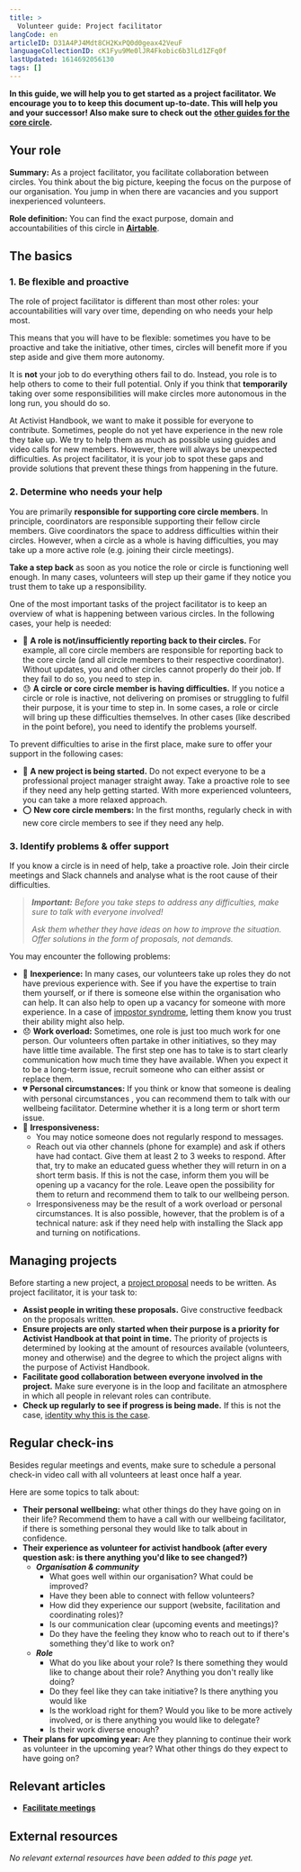 ```yaml
---
title: >
  Volunteer guide: Project facilitator
langCode: en
articleID: D31A4PJ4Mdt8CH2KxPQ0d0geax42VeuF
languageCollectionID: cK1Fyu9Me0lJR4Fkobic6b3lLd1ZFq0f
lastUpdated: 1614692056130
tags: []
---
```


**In this guide, we will help you to get started as a project facilitator. We encourage you to to keep this document up-to-date. This will help you and your successor! Also make sure to check out the** [**other guides for the core circle**](/support/core)**.**

## Your role

**Summary:** As a project facilitator, you facilitate collaboration between circles. You think about the big picture, keeping the focus on the purpose of our organisation. You jump in when there are vacancies and you support inexperienced volunteers.

**Role definition:** You can find the exact purpose, domain and accountabilities of this circle in [**Airtable**](https://airtable.com/shrgU5rF75woG9SHq/tbloV4g8loVisebVz/viwwMs1CKcvYURh2R/recKx1fPlHsMAnvwq).

## The basics

### 1\. Be flexible and proactive

The role of project facilitator is different than most other roles: your accountabilities will vary over time, depending on who needs your help most.

This means that you will have to be flexible: sometimes you have to be proactive and take the initiative, other times, circles will benefit more if you step aside and give them more autonomy.

It is **not** your job to do everything others fail to do. Instead, you role is to help others to come to their full potential. Only if you think that **temporarily** taking over some responsibilities will make circles more autonomous in the long run, you should do so.

At Activist Handbook, we want to make it possible for everyone to contribute. Sometimes, people do not yet have experience in the new role they take up. We try to help them as much as possible using guides and video calls for new members. However, there will always be unexpected difficulties. As project facilitator, it is your job to spot these gaps and provide solutions that prevent these things from happening in the future.

### 2\. Determine who needs your help

You are primarily **responsible for supporting core circle members**. In principle, coordinators are responsible supporting their fellow circle members. Give coordinators the space to address difficulties within their circles. However, when a circle as a whole is having difficulties, you may take up a more active role (e.g. joining their circle meetings).

**Take a step back** as soon as you notice the role or circle is functioning well enough. In many cases, volunteers will step up their game if they notice you trust them to take up a responsibility.

One of the most important tasks of the project facilitator is to keep an overview of what is happening between various circles. In the following cases, your help is needed:

-   💬 **A role is not/insufficiently reporting back to their circles.** For example, all core circle members are responsible for reporting back to the core circle (and all circle members to their respective coordinator). Without updates, you and other circles cannot properly do their job. If they fail to do so, you need to step in.
-   😓 **A circle or core circle member is having difficulties.** If you notice a circle or role is inactive, not delivering on promises or struggling to fulfil their purpose, it is your time to step in. In some cases, a role or circle will bring up these difficulties themselves. In other cases (like described in the point before), you need to identify the problems yourself.

To prevent difficulties to arise in the first place, make sure to offer your support in the following cases:

-   📁 **A new project is being started.** Do not expect everyone to be a professional project manager straight away. Take a proactive role to see if they need any help getting started. With more experienced volunteers, you can take a more relaxed approach.
-   ⭕ **New core circle members:** In the first months, regularly check in with new core circle members to see if they need any help.

### **3\. Identify problems & offer support**

If you know a circle is in need of help, take a proactive role. Join their circle meetings and Slack channels and analyse what is the root cause of their difficulties.

> _**Important:** Before you take steps to address any difficulties, make sure to talk with everyone involved!_
> 
> _Ask them whether they have ideas on how to improve the situation. Offer solutions in the form of proposals, not demands._

You may encounter the following problems:

-   🐣 **Inexperience:** In many cases, our volunteers take up roles they do not have previous experience with. See if you have the expertise to train them yourself, or if there is someone else within the organisation who can help. It can also help to open up a vacancy for someone with more experience. In a case of [impostor syndrome](https://en.wikipedia.org/wiki/Impostor_syndrome), letting them know you trust their ability might also help.
-   😞 **Work overload:** Sometimes, one role is just too much work for one person. Our volunteers often partake in other initiatives, so they may have little time available. The first step one has to take is to start clearly communication how much time they have available. When you expect it to be a long-term issue, recruit someone who can either assist or replace them.
-   💔 **Personal circumstances:** If you think or know that someone is dealing with personal circumstances , you can recommend them to talk with our wellbeing facilitator. Determine whether it is a long term or short term issue.
-   🔕 **Irresponsiveness:**
    -   You may notice someone does not regularly respond to messages.
    -   Reach out via other channels (phone for example) and ask if others have had contact. Give them at least 2 to 3 weeks to respond. After that, try to make an educated guess whether they will return in on a short term basis. If this is not the case, inform them you will be opening up a vacancy for the role. Leave open the possibility for them to return and recommend them to talk to our wellbeing person.
    -   Irresponsiveness may be the result of a work overload or personal circumstances. It is also possible, however, that the problem is of a technical nature: ask if they need help with installing the Slack app and turning on notifications.

## Managing projects

Before starting a new project, a [project proposal](https://docs.google.com/document/d/1WgSKA4rFz79SHBYy_HaiX-5Den3IH6-KFc9DE6ZCgnQ/edit?usp=sharing) needs to be written. As project facilitator, it is your task to:

-   **Assist people in writing these proposals.** Give constructive feedback on the proposals written.
-   **Ensure projects are only started when their purpose is a priority for Activist Handbook at that point in time.** The priority of projects is determined by looking at the amount of resources available (volunteers, money and otherwise) and the degree to which the project aligns with the purpose of Activist Handbook.
-   **Facilitate good collaboration between everyone involved in the project.** Make sure everyone is in the loop and facilitate an atmosphere in which all people in relevant roles can contribute.
-   **Check up regularly to see if progress is being made.** If this is not the case, [identity why this is the case](/support/core/project-facilitator/#h-3-identify-problems-offer-support).

## Regular check-ins

Besides regular meetings and events, make sure to schedule a personal check-in video call with all volunteers at least once half a year.

Here are some topics to talk about:

-   **Their personal wellbeing:** what other things do they have going on in their life? Recommend them to have a call with our wellbeing facilitator, if there is something personal they would like to talk about in confidence.
-   **Their experience as volunteer for activist handbook (after every question ask: is there anything you'd like to see changed?)**
    -   _**Organisation & community**_
        -   What goes well within our organisation? What could be improved?
        -   Have they been able to connect with fellow volunteers?
        -   How did they experience our support (website, facilitation and coordinating roles)?
        -   Is our communication clear (upcoming events and meetings)?
        -   Do they have the feeling they know who to reach out to if there's something they'd like to work on?
    -   _**Role**_
        -   What do you like about your role? Is there something they would like to change about their role? Anything you don't really like doing?
        -   Do they feel like they can take initiative? Is there anything you would like
        -   Is the workload right for them? Would you like to be more actively involved, or is there anything you would like to delegate?
        -   Is their work diverse enough?
-   **Their plans for upcoming year:** Are they planning to continue their work as volunteer in the upcoming year? What other things do they expect to have going on?

## Relevant articles

-   [**Facilitate meetings**](/support/core/facilitate-meetings)

## **External resources**

_No relevant external resources have been added to this page yet._